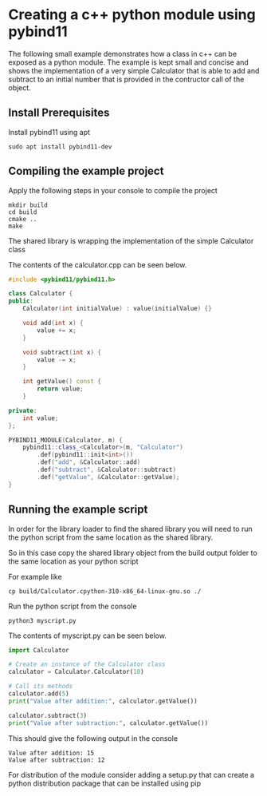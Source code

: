 # Creating a c++ python module using pybind11
The following small example demonstrates how a class in c++ can be exposed as a python module.
The example is kept small and concise and shows the implementation of a very simple Calculator that is able to add and subtract to 
an initial number that is provided in the contructor call of the object.


## Install Prerequisites
Install pybind11 using apt

```console
sudo apt install pybind11-dev
```


## Compiling the example project
Apply the following steps in your console to compile the project

```console
mkdir build
cd build
cmake ..
make
```

The shared library is wrapping the implementation of the simple Calculator class 

The contents of the calculator.cpp can be seen below.

```cpp
#include <pybind11/pybind11.h>

class Calculator {
public:
    Calculator(int initialValue) : value(initialValue) {}

    void add(int x) {
        value += x;
    }

    void subtract(int x) {
        value -= x;
    }

    int getValue() const {
        return value;
    }

private:
    int value;
};

PYBIND11_MODULE(Calculator, m) {
    pybind11::class_<Calculator>(m, "Calculator")
        .def(pybind11::init<int>())
        .def("add", &Calculator::add)
        .def("subtract", &Calculator::subtract)
        .def("getValue", &Calculator::getValue);
}

```


## Running the example script
In order for the library loader to find the shared library you will need to run 
the python script from the same location as the shared library.

So in this case copy the shared library object from the build output folder to the same location as your python script

For example like
```console
cp build/Calculator.cpython-310-x86_64-linux-gnu.so ./
```

Run the python script from the console
```console
python3 myscript.py
```
The contents of myscript.py can be seen below.

```python
import Calculator

# Create an instance of the Calculator class
calculator = Calculator.Calculator(10)

# Call its methods
calculator.add(5)
print("Value after addition:", calculator.getValue())

calculator.subtract(3)
print("Value after subtraction:", calculator.getValue())

```

This should give the following output in the console
```console
Value after addition: 15
Value after subtraction: 12
```
For distribution of the module consider adding a setup.py that can create a python distribution package that can be installed using pip

